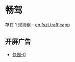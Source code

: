 # 畅驾

存在 1 规则组 - [cn.fszt.trafficapp](/src/apps/cn.fszt.trafficapp.ts)

## 开屏广告

- [快照-0](https://i.gkd.li/import/13632400)
